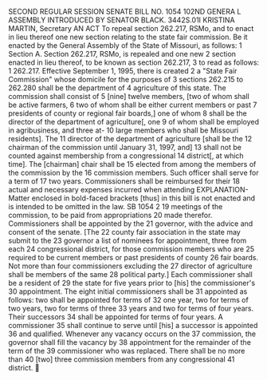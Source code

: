 SECOND REGULAR SESSION
SENATE BILL NO. 1054
102ND GENERA L ASSEMBLY
INTRODUCED BY SENATOR BLACK.
3442S.01I KRISTINA MARTIN, Secretary
AN ACT
To repeal section 262.217, RSMo, and to enact in lieu thereof one new section relating to the state
fair commission.
Be it enacted by the General Assembly of the State of Missouri, as follows:
1 Section A. Section 262.217, RSMo, is repealed and one new
2 section enacted in lieu thereof, to be known as section 262.217,
3 to read as follows:
1 262.217. Effective September 1, 1995, there is created
2 a "State Fair Commission" whose domicile for the purposes of
3 sections 262.215 to 262.280 shall be the department of
4 agriculture of this state. The commission shall consist of
5 [nine] twelve members, [two of whom shall be active farmers,
6 two of whom shall be either current members or past
7 presidents of county or regional fair boards,] one of whom
8 shall be the director of the department of agriculture[, one
9 of whom shall be employed in agribusiness, and three at-
10 large members who shall be Missouri residents]. The
11 director of the department of agriculture [shall be the
12 chairman of the commission until January 31, 1997, and]
13 shall not be counted against membership from a congressional
14 district[, at which time]. The [chairman] chair shall be
15 elected from among the members of the commission by the
16 commission members. Such officer shall serve for a term of
17 two years. Commissioners shall be reimbursed for their
18 actual and necessary expenses incurred when attending
EXPLANATION-Matter enclosed in bold-faced brackets [thus] in this bill is not enacted
and is intended to be omitted in the law.
SB 1054 2
19 meetings of the commission, to be paid from appropriations
20 made therefor. Commissioners shall be appointed by the
21 governor, with the advice and consent of the senate. [The
22 county fair association in the state may submit to the
23 governor a list of nominees for appointment, three from each
24 congressional district, for those commission members who are
25 required to be current members or past presidents of county
26 fair boards. Not more than four commissioners excluding the
27 director of agriculture shall be members of the same
28 political party.] Each commissioner shall be a resident of
29 the state for five years prior to [his] the commissioner's
30 appointment. The eight initial commissioners shall be
31 appointed as follows: two shall be appointed for terms of
32 one year, two for terms of two years, two for terms of three
33 years and two for terms of four years. Their successors
34 shall be appointed for terms of four years. A commissioner
35 shall continue to serve until [his] a successor is appointed
36 and qualified. Whenever any vacancy occurs on the
37 commission, the governor shall fill the vacancy by
38 appointment for the remainder of the term of the
39 commissioner who was replaced. There shall be no more than
40 [two] three commission members from any congressional
41 district.
